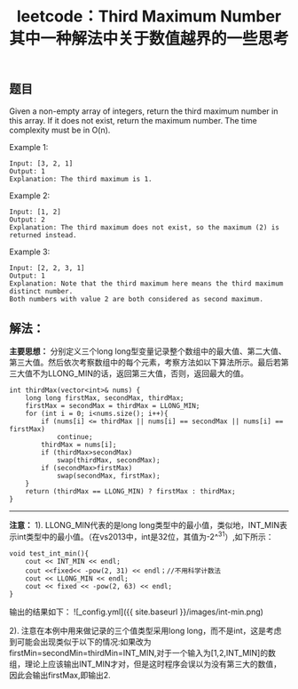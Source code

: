 ﻿---
layout: post
title: leetcode：Third Maximum Number其中一种解法中关于数值越界的一些思考
---

## **题目**
Given a non-empty array of integers, return the third maximum number in this array. If it does not exist, return the maximum number. The time complexity must be in O(n).

Example 1:

    
    Input: [3, 2, 1]
    Output: 1
    Explanation: The third maximum is 1.


Example 2:

    Input: [1, 2]
    Output: 2
    Explanation: The third maximum does not exist, so the maximum (2) is returned instead.


Example 3:

    Input: [2, 2, 3, 1]
    Output: 1
    Explanation: Note that the third maximum here means the third maximum distinct number.
    Both numbers with value 2 are both considered as second maximum.


## **解法：**

**主要思想：** 分别定义三个long long型变量记录整个数组中的最大值、第二大值、第三大值。然后依次考察数组中的每个元素，考察方法如以下算法所示。最后若第三大值不为LLONG_MIN的话，返回第三大值，否则，返回最大的值。

    int thirdMax(vector<int>& nums) {
	    long long firstMax, secondMax, thirdMax;
	    firstMax = secondMax = thirdMax = LLONG_MIN;
	    for (int i = 0; i<nums.size(); i++){
	    	if (nums[i] <= thirdMax || nums[i] == secondMax || nums[i] == firstMax)
		    	continue;
	    	thirdMax = nums[i];
		    if (thirdMax>secondMax)
		    	swap(thirdMax, secondMax);
	    	if (secondMax>firstMax)
		    	swap(secondMax, firstMax);
	    }
	    return (thirdMax == LLONG_MIN) ? firstMax : thirdMax;
	}
	


----------
**注意：**
1). LLONG_MIN代表的是long long类型中的最小值，类似地，INT_MIN表示int类型中的最小值。（在vs2013中，int是32位，其值为-2^<sup>31</sup>）,如下所示：

    void test_int_min(){
	    cout << INT_MIN << endl;
	    cout <<fixed<< -pow(2, 31) << endl；//不用科学计数法
	    cout << LLONG_MIN << endl;
	    cout << fixed << -pow(2, 63) << endl;
	}

输出的结果如下：
 ![_config.yml]({{ site.baseurl }}/images/int-min.png)
	

2). 注意在本例中用来做记录的三个值类型采用long long，而不是int，这是考虑到可能会出现类似于以下的情况:如果改为firstMin=secondMin=thirdMin=INT_MIN,对于一个输入为[1,2,INT_MIN]的数组，理论上应该输出INT_MIN才对，但是这时程序会误以为没有第三大的数值，因此会输出firstMax,即输出2.





